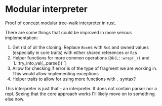 # Modular interpreter

Proof of concept modular tree-walk interpreter in rust.

There are some things that could be improved in more serious implementation:

1. Get rid of all the cloning. Replace `Box`es with `Rc`s and owned values
(especially in core traits) with either shared references or `Rc`s
2. Helper functions for more common operations (`Ok(L::wrap(_))` and
`L::try_into_val(_.parse())``)
3. Allow for checking if error is of the type of fragment we are working in.
This would allow implementing exceptions
4. Helper traits to allow for using more functions with `.` syntax?

This interpreter is just that - an interpreter. It does not contain parser nor
a repl. Seeing that the core approach works I'll likely move on to something
else now.
